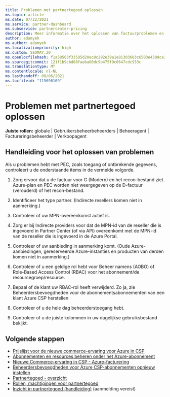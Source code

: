 ```yaml
---
title: Problemen met partnertegoed oplossen
ms.topic: article
ms.date: 07/22/2021
ms.service: partner-dashboard
ms.subservice: partnercenter-pricing
description: Meer informatie over het oplossen van factuurproblemen en andere problemen met betrekking tot partnertegoed (PEC).
author: adamyeh
ms.author: adamyeh
ms.localizationpriority: high
ms.custom: SEOMAY.20
ms.openlocfilehash: f1a58503f33585d20ec8c292e39a1e81303603c6503e4389ca39747c932ca07b
ms.sourcegitcommit: 121f1b9cbd88faeba60dc9b475f9c0647cdc933c
ms.translationtype: MT
ms.contentlocale: nl-NL
ms.lasthandoff: 08/06/2021
ms.locfileid: "115696169"
---
```

# <a name="troubleshooting-partner-earned-credit"></a>Problemen met partnertegoed oplossen

**Juiste rollen:** globale | Gebruikersbeheerbeheerders | Beheeragent | Factureringsbeheerder | Verkoopagent

## <a name="troubleshooting-guide"></a>Handleiding voor het oplossen van problemen

Als u problemen hebt met PEC, zoals toegang of ontbrekende gegevens, controleert u de onderstaande items in de vermelde volgorde.

1. Zorg ervoor dat u de factuur voor G (Modern) en het recon-bestand ziet. Azure-plan en PEC worden niet weergegeven op de D-factuur (verouderd) of het recon-bestand.

2. Identificeer het type partner. (Indirecte resellers komen niet in aanmerking.)

3. Controleer of uw MPN-overeenkomst actief is.

4. Zorg er bij Indirecte providers voor dat de MPN-id van de reseller die is ingevoerd in Partner Center (of via API) overeenkomt met de MPN-id van de reseller die is ingevoerd in de Azure Portal.

5. Controleer of uw aanbieding in aanmerking komt. (Oude Azure-aanbiedingen, gereserveerde Azure-instanties en producten van derden komen niet in aanmerking.)

6. Controleer of u een geldige rol hebt voor Beheer namens (AOBO) of Role-Based Access Control (RBAC) voor het abonnement/de resourcegroep/resource.

7. Bepaal of de klant uw RBAC-rol heeft verwijderd. Zo ja, zie Beheerdersbevoegdheden voor de abonnementsabonnementen van een klant Azure CSP herstellen

8. Controleer of u de hele dag beheerderstoegang hebt.

9. Controleer of u de juiste kolommen in uw dagelijkse gebruiksbestand bekijkt.

## <a name="next-steps"></a>Volgende stappen

- [Prijslijst voor de nieuwe commerce-ervaring voor Azure in CSP](azure-plan-price-list.md)
- [Abonnementen en resources beheren onder het Azure-abonnement](azure-plan-manage.md)
- [Nieuwe Commerce-ervaring in CSP - Azure-facturering](azure-plan-billing.md)
- [Beheerdersbevoegdheden voor Azure CSP-abonnementen opnieuw instellen](revoke-reinstate-csp.md)
- [Partnertegoed - overzicht](partner-earned-credit.md)
- [Rollen, machtigingen voor partnertegoed](azure-roles-perms-pec.md)
- [Inzicht in partnertegoed (handleiding)](https://partner.microsoft.com/resources/detail/understanding-partner-earned-credit-pdf) (aanmelding vereist)
